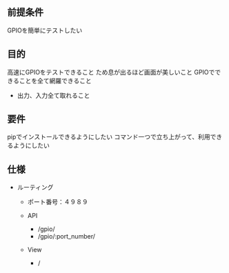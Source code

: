 ## 前提条件
GPIOを簡単にテストしたい

## 目的
高速にGPIOをテストできること
ため息が出るほど画面が美しいこと
GPIOでできることを全て網羅できること
 - 出力、入力全て取れること

## 要件
pipでインストールできるようにしたい
コマンド一つで立ち上がって、利用できるようにしたい

## 仕様
 - ルーティング
   - ポート番号：４９８９
   - API
     - /gpio/
     - /gpio/:port_number/

   - View
     - /
